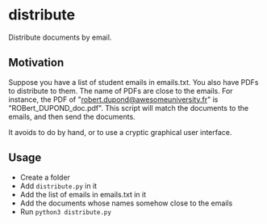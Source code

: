# distribute
Distribute documents by email.

## Motivation
Suppose you have a list of student emails in emails.txt. You also have PDFs to distribute to them. The name of PDFs are close to the emails. For instance, the PDF of "robert.dupond@awesomeuniversity.fr" is "ROBert_DUPOND_doc.pdf". This script will match the documents to the emails, and then send the documents.

It avoids to do by hand, or to use a cryptic graphical user interface.


## Usage

- Create a folder
- Add `distribute.py` in it
- Add the list of emails in emails.txt in it
- Add the documents whose names somehow close to the emails
- Run `python3 distribute.py`
